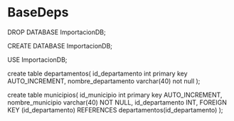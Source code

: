 # BaseDeps
DROP DATABASE ImportacionDB;

CREATE DATABASE ImportacionDB;

USE ImportacionDB;

create table departamentos(
	id_departamento int primary key AUTO_INCREMENT,
	nombre_departamento varchar(40) not null
);

create table municipios(
	id_municipio int primary key AUTO_INCREMENT,
	nombre_municipio varchar(40) NOT NULL, 
	id_departamento INT,
	FOREIGN KEY (id_departamento) 
	REFERENCES departamentos(id_departamento)
);
